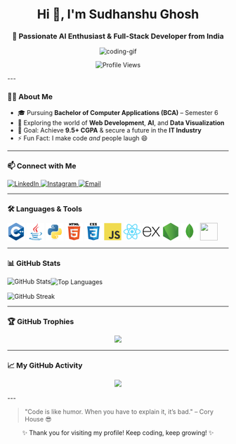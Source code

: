 <h1 align="center">Hi 👋, I'm Sudhanshu Ghosh</h1>
<h3 align="center">🚀 Passionate AI Enthusiast & Full-Stack Developer from India</h3>

<p align="center">
  <img src="https://user-images.githubusercontent.com/74038190/212749447-bfb7e725-6987-49d9-ae85-2015e3e7cc41.gif" width="400" alt="coding-gif" />
</p>

<p align="center">
  <img src="https://komarev.com/ghpvc/?username=sudhanshu9199&label=Profile%20views&color=0e75b6&style=flat" alt="Profile Views" />
</p>
---

### 👨‍🎓 About Me

- 🎓 Pursuing **Bachelor of Computer Applications (BCA)** – Semester 6
- 🔭 Exploring the world of **Web Development**, **AI**, and **Data Visualization**
- 🎯 Goal: Achieve **9.5+ CGPA** & secure a future in the **IT Industry**
- ⚡ Fun Fact: I make code *and* people laugh 😄

---

### 📫 Connect with Me

<p align="left">
  <a href="https://linkedin.com/in/sudhanshu-ghosh9199" target="_blank">
    <img src="https://raw.githubusercontent.com/rahuldkjain/github-profile-readme-generator/master/src/images/icons/Social/linked-in-alt.svg" alt="LinkedIn" width="40" height="40" />
  </a>
  <a href="https://instagram.com/sudhansh_9199" target="_blank">
    <img src="https://raw.githubusercontent.com/rahuldkjain/github-profile-readme-generator/master/src/images/icons/Social/instagram.svg" alt="Instagram" width="40" height="40" />
  </a>
  <a href="mailto:sudhanshukumar9713@gmail.com" target="_blank">
  <img src="https://upload.wikimedia.org/wikipedia/commons/4/4e/Gmail_Icon.png" alt="Email" width="40" height="40" />
</a>
</p>

---

### 🛠️ Languages & Tools

<p align="left">
  <a href="https://www.w3schools.com/cpp/" title="C++"><img src="https://raw.githubusercontent.com/devicons/devicon/master/icons/cplusplus/cplusplus-original.svg" width="40" height="40" /></a>
  <a href="https://www.java.com" title="Java"><img src="https://raw.githubusercontent.com/devicons/devicon/master/icons/java/java-original.svg" width="40" height="40" /></a>
  <a href="https://www.python.org" title="Python"><img src="https://raw.githubusercontent.com/devicons/devicon/master/icons/python/python-original.svg" width="40" height="40" /></a>
  <a href="https://www.w3.org/html/" title="HTML5"><img src="https://raw.githubusercontent.com/devicons/devicon/master/icons/html5/html5-original-wordmark.svg" width="40" height="40" /></a>
  <a href="https://www.w3schools.com/css/" title="CSS3"><img src="https://raw.githubusercontent.com/devicons/devicon/master/icons/css3/css3-original-wordmark.svg" width="40" height="40" /></a>
  <a href="https://developer.mozilla.org/en-US/docs/Web/JavaScript" title="JavaScript"><img src="https://raw.githubusercontent.com/devicons/devicon/master/icons/javascript/javascript-original.svg" width="40" height="40" /></a>
  <a href="https://reactjs.org/" title="React"><img src="https://raw.githubusercontent.com/devicons/devicon/master/icons/react/react-original.svg" width="40" height="40" /></a>
  <a href="https://expressjs.com/" title="ExpressJS"><img src="https://raw.githubusercontent.com/devicons/devicon/master/icons/express/express-original.svg" width="40" height="40" /></a>
  <a href="https://nodejs.org/" title="NodeJS"><img src="https://raw.githubusercontent.com/devicons/devicon/master/icons/nodejs/nodejs-original.svg" width="40" height="40" /></a>
  <a href="https://www.mongodb.com/" title="MongoDB"><img src="https://raw.githubusercontent.com/devicons/devicon/master/icons/mongodb/mongodb-original.svg" width="40" height="40" /></a>
  <a href="https://powerbi.microsoft.com/" title="Power BI"><img src="https://github.com/microsoft/PowerBI-Icons/raw/main/SVG/Power-BI.svg" width="40" height="40" /></a>
</p>

---

### 📊 GitHub Stats

<p>
  <img align="left" src="https://github-readme-stats.vercel.app/api?username=sudhanshu9199&show_icons=true&theme=radical&locale=en&layout=compact" alt="GitHub Stats" />
</p>

<p>
  <img align="center" src="https://github-readme-stats.vercel.app/api/top-langs?username=sudhanshu9199&show_icons=true&layout=compact&theme=radical&locale=en" alt="Top Languages" />
</p>

<p>
  <img align="center" src="https://github-readme-streak-stats.herokuapp.com/?user=sudhanshu9199&theme=radical" alt="GitHub Streak" />
</p>

---

### 🏆 GitHub Trophies

<p align="center">
  <img src="https://github-profile-trophy.vercel.app/?username=sudhanshu9199&theme=radical&no-frame=true&margin-w=15&margin-h=15" />
</p>

---

### 📈 My GitHub Activity

<p align="center">
  <img src="https://github-readme-activity-graph.vercel.app/graph?username=sudhanshu9199&theme=dracula" />
</p>
---

> "Code is like humor. When you have to explain it, it’s bad." – Cory House 😎

<p align="center">✨ Thank you for visiting my profile! Keep coding, keep growing! ✨</p>

